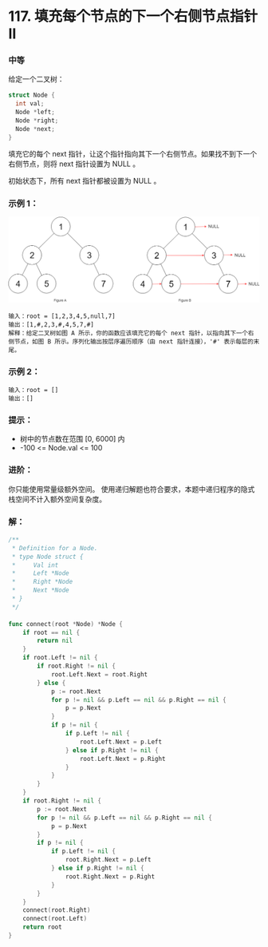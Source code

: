 # 117. 填充每个节点的下一个右侧节点指针 II

### 中等

给定一个二叉树：
```go
struct Node {
  int val;
  Node *left;
  Node *right;
  Node *next;
}
```
填充它的每个 next 指针，让这个指针指向其下一个右侧节点。如果找不到下一个右侧节点，则将 next 指针设置为 NULL 。

初始状态下，所有 next 指针都被设置为 NULL 。

### 示例 1：
![next](/file/img/next_pointer_node_2.png)

    输入：root = [1,2,3,4,5,null,7]
    输出：[1,#,2,3,#,4,5,7,#]
    解释：给定二叉树如图 A 所示，你的函数应该填充它的每个 next 指针，以指向其下一个右侧节点，如图 B 所示。序列化输出按层序遍历顺序（由 next 指针连接），'#' 表示每层的末尾。

### 示例 2：

    输入：root = []
    输出：[]
 

### 提示：
- 树中的节点数在范围 [0, 6000] 内
- -100 <= Node.val <= 100

### 进阶：

你只能使用常量级额外空间。
使用递归解题也符合要求，本题中递归程序的隐式栈空间不计入额外空间复杂度。

### 解：


```go
/**
 * Definition for a Node.
 * type Node struct {
 *     Val int
 *     Left *Node
 *     Right *Node
 *     Next *Node
 * }
 */

func connect(root *Node) *Node {
	if root == nil {
		return nil
	}
	if root.Left != nil {
		if root.Right != nil {
			root.Left.Next = root.Right
		} else {
			p := root.Next
			for p != nil && p.Left == nil && p.Right == nil {
				p = p.Next
			}
			if p != nil {
				if p.Left != nil {
					root.Left.Next = p.Left
				} else if p.Right != nil {
					root.Left.Next = p.Right
				}
			}
		}
	}
	if root.Right != nil {
		p := root.Next
		for p != nil && p.Left == nil && p.Right == nil {
			p = p.Next
		}
		if p != nil {
			if p.Left != nil {
				root.Right.Next = p.Left
			} else if p.Right != nil {
				root.Right.Next = p.Right
			}
		}
	}
	connect(root.Right)
	connect(root.Left)
	return root
}
```